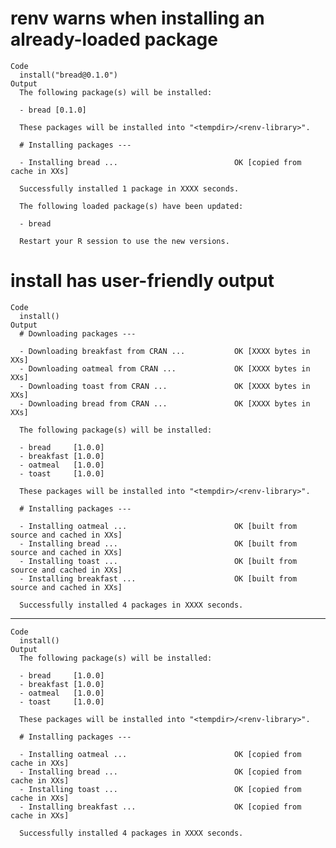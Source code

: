 # renv warns when installing an already-loaded package

    Code
      install("bread@0.1.0")
    Output
      The following package(s) will be installed:
      
      - bread [0.1.0]
      
      These packages will be installed into "<tempdir>/<renv-library>".
      
      # Installing packages ---
      
      - Installing bread ...                          OK [copied from cache in XXs]
      
      Successfully installed 1 package in XXXX seconds.
      
      The following loaded package(s) have been updated:
      
      - bread
      
      Restart your R session to use the new versions.
      

# install has user-friendly output

    Code
      install()
    Output
      # Downloading packages ---
      
      - Downloading breakfast from CRAN ...           OK [XXXX bytes in XXs]
      - Downloading oatmeal from CRAN ...             OK [XXXX bytes in XXs]
      - Downloading toast from CRAN ...               OK [XXXX bytes in XXs]
      - Downloading bread from CRAN ...               OK [XXXX bytes in XXs]
      
      The following package(s) will be installed:
      
      - bread     [1.0.0]
      - breakfast [1.0.0]
      - oatmeal   [1.0.0]
      - toast     [1.0.0]
      
      These packages will be installed into "<tempdir>/<renv-library>".
      
      # Installing packages ---
      
      - Installing oatmeal ...                        OK [built from source and cached in XXs]
      - Installing bread ...                          OK [built from source and cached in XXs]
      - Installing toast ...                          OK [built from source and cached in XXs]
      - Installing breakfast ...                      OK [built from source and cached in XXs]
      
      Successfully installed 4 packages in XXXX seconds.

---

    Code
      install()
    Output
      The following package(s) will be installed:
      
      - bread     [1.0.0]
      - breakfast [1.0.0]
      - oatmeal   [1.0.0]
      - toast     [1.0.0]
      
      These packages will be installed into "<tempdir>/<renv-library>".
      
      # Installing packages ---
      
      - Installing oatmeal ...                        OK [copied from cache in XXs]
      - Installing bread ...                          OK [copied from cache in XXs]
      - Installing toast ...                          OK [copied from cache in XXs]
      - Installing breakfast ...                      OK [copied from cache in XXs]
      
      Successfully installed 4 packages in XXXX seconds.

